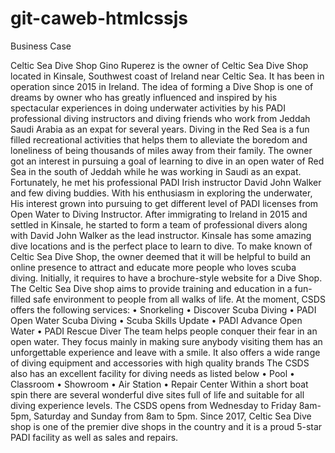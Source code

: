 # git-caweb-htmlcssjs
 
Business Case


Celtic Sea Dive Shop
Gino Ruperez is the owner of Celtic Sea Dive Shop located in Kinsale, Southwest coast of Ireland near Celtic Sea. It has been in operation since 2015 in Ireland. The idea of forming a Dive Shop is one of dreams by owner who has greatly influenced and inspired by his spectacular experiences in doing underwater activities by his PADI professional diving instructors and diving friends who work from Jeddah Saudi Arabia as an expat for several years. Diving in the Red Sea is a fun filled recreational activities that helps them to alleviate the boredom and loneliness of being thousands of miles away from their family. 
The owner got an interest in pursuing a goal of learning to dive in an open water of Red Sea in the south of Jeddah while he was working in Saudi as an expat. Fortunately, he met his professional PADI Irish instructor David John Walker and few diving buddies. 
With his enthusiasm in exploring the underwater, His interest grown into pursuing to get different level of PADI licenses from Open Water to Diving Instructor. 
After immigrating to Ireland in 2015 and settled in Kinsale, he started to form a team of professional divers along with David John Walker as the lead instructor. Kinsale has some amazing dive locations and is the perfect place to learn to dive. 
To make known of Celtic Sea Dive Shop, the owner deemed that it will be helpful to build an online presence to attract and educate more people who loves scuba diving. Initially, it requires to have a brochure-style website for a Dive Shop. 
The Celtic Sea Dive shop aims to provide training and education in a fun-filled safe environment to people from all walks of life. At the moment, CSDS offers the following services: 
•	Snorkeling
•	Discover Scuba Diving
•	PADI Open Water Scuba Diving
•	Scuba Skills Update
•	PADI Advance Open Water 
•	PADI Rescue Diver 
The team helps people conquer their fear in an open water. They focus mainly in making sure anybody visiting them has an unforgettable experience and leave with a smile. It also offers a wide range of diving equipment and accessories with high quality brands
The CSDS also has an excellent facility for diving needs as listed below 
•	Pool 
•	Classroom
•	Showroom
•	Air Station 
•	Repair Center
Within a short boat spin there are several wonderful dive sites full of life and suitable for all diving experience levels. 
The CSDS opens from Wednesday to Friday 8am-5pm, Saturday and Sunday from 8am to 5pm. 
Since 2017, Celtic Sea Dive shop is one of the premier dive shops in the country and it is a proud 5-star PADI facility as well as sales and repairs.
